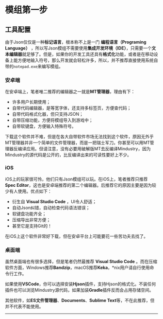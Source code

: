 # 模组第一步

## 工具配置

由于Json仅仅是一种**标记语言**，根本称不上是一门 **编程语言（Programing Language）** ，所以写Json模组不需要使用**集成开发环境（IDE）**，只需要一个**文本编辑器**就足够了。但是，如果你的开发工具还具有**格式化**功能，或者是在移动设备上能方便地输入符号，那么开发就会轻松许多，所以，并不推荐直接使用系统自带的`notepad.exe`来编写模组。

### 安卓端

在安卓端上，笔者唯二推荐的编辑器之一就是**MT管理器**，理由有下：

- 许多用户长期使用；
- 自带代码编辑器，是等宽字体，还支持多标签页，方便查代码；
- 自带代码格式化器，但只支持JSON；
- 自带压缩功能，方便将模组导入到游戏中；
- 自带软键盘，方便输入特殊符号。

下载这个软件并不难，但是在各大自带软件市场无法找到这个软件，原因无外乎MT管理器并非一个简单的文件管理器，而是一把瑞士军刀。你甚至可以用MT管理器反编译应用。但请注意，没有必要用破解版MT去反编译Mindustry，因为Mindustry的源代码是公开的，比反编译出来的可读性要好上不少。

### iOS

iOS上的玩家很可怜，他们只有Json模组可以玩。在iOS上，笔者推荐只推荐**Spec Editor**，这也是安卓端推荐的第二个编辑器。后推荐它的原因主要是因为较少有人使用。优点如下：

- 衍生自 **Visual Studio Code** ，UI令人舒适；
- 自动Json纠错，自动检查代码语法错误；
- 软键盘功能齐全；
- 压缩导出非常方便；
- 甚至它是支持Git的！
 
在iOS上这个软件非常好下载，但在安卓平台上可能要花一些苦功夫去找了。

### 桌面端

虽然桌面端也有很多选择，但是笔者仍然最推荐 **Visual Studio Code** 。而在压缩软件方面，Windows推荐**Bandzip**，macOS推荐**Keka**，*nix用户请自行使用命令行工作。

如果使用**VSCode**，你可以选择安装**Hjson**插件，支持Hjson的格式化。不装任何插件也可以浏览Mindustry源代码，如果加装**Gradle**插件反而会占用存储空间。


其他软件，如**ES文件管理器**、**Documents**、**Sublime Text**等，不在此推荐，但并不代表不能使用。

------

